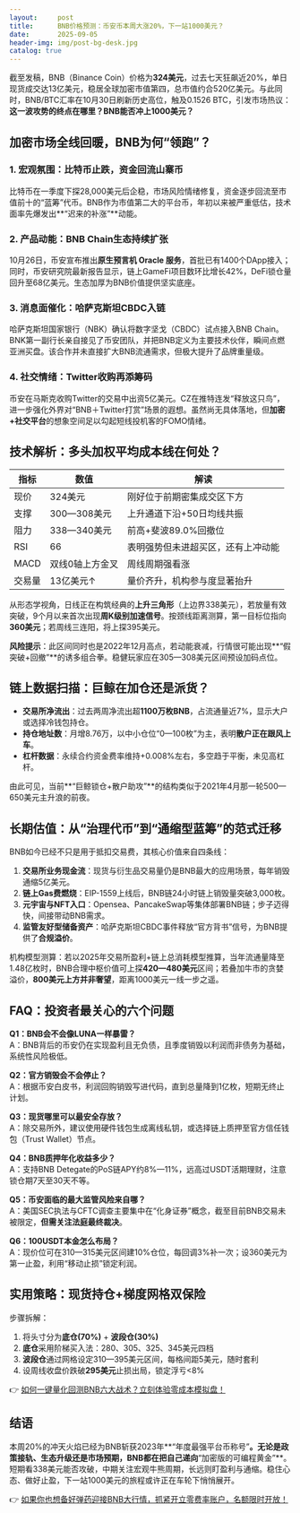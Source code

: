 ```yaml
---
layout:     post
title:      BNB价格预测：币安币本周大涨20%，下一站1000美元？
date:       2025-09-05
header-img: img/post-bg-desk.jpg
catalog: true
---
```


截至发稿，BNB（Binance Coin）价格为**324美元**，过去七天狂飙近20%，单日现货成交达13亿美元，稳居全球加密市值第四，总市值约合520亿美元。与此同时，BNB/BTC汇率在10月30日刷新历史高位，触及0.1526 BTC，引发市场热议：**这一波攻势的终点在哪里？BNB能否冲上1000美元？**

## 加密市场全线回暖，BNB为何“领跑”？

### 1. 宏观氛围：比特币止跌，资金回流山寨币
比特币在一季度下探28,000美元后企稳，市场风险情绪修复，资金逐步回流至市值前十的“蓝筹”代币。BNB作为市值第二大的平台币，年初以来被严重低估，技术面率先爆发出**“迟来的补涨”**动能。

### 2. 产品动能：BNB Chain生态持续扩张
10月26日，币安宣布推出**原生预言机 Oracle 服务**，首批已有1400个DApp接入；同时，币安研究院最新报告显示，链上GameFi项目数环比增长42%，DeFi锁仓量回升至68亿美元。生态加厚为BNB价值提供坚实底座。

### 3. 消息面催化：哈萨克斯坦CBDC入链
哈萨克斯坦国家银行（NBK）确认将数字坚戈（CBDC）试点接入BNB Chain。 BNK第一副行长亲自接见了币安团队，并把BNB定义为主要技术伙伴，瞬间点燃亚洲买盘。该合作并未直接扩大BNB流通需求，但极大提升了品牌重量级。

### 4. 社交情绪：Twitter收购再添筹码
币安在马斯克收购Twitter的交易中出资5亿美元。CZ在推特连发“释放这只鸟”，进一步强化外界对“BNB＋Twitter打赏”场景的遐想。虽然尚无具体落地，但**加密+社交平台**的想象空间足以勾起短线投机客的FOMO情绪。

## 技术解析：多头加权平均成本线在何处？

| 指标 | 数值 | 解读
|---|---|---
| 现价 | 324美元 | 刚好位于前期密集成交区下方
| 支撑 | 300—308美元 | 上升通道下沿+50日均线共振
| 阻力 | 338—340美元 | 前高+斐波89.0%回撤位
| RSI | 66 | 表明强势但未进超买区，还有上冲动能
| MACD | 双线0轴上方金叉 | 周线周期强看涨
| 交易量 | 13亿美元↑ | 量价齐升，机构参与度显著抬升

从形态学视角，日线正在构筑经典的**上升三角形**（上边界338美元），若放量有效突破，9个月以来首次出现**周K级别加速信号**。按颈线距离测算，第一目标位指向**360美元**；若周线三连阳，将上探395美元。

**风险提示**：此区间同时也是2022年12月高点，若动能衰减，行情很可能出现**“假突破+回撤”**的诱多组合拳。稳健玩家应在305—308美元区间预设加码点位。

## 链上数据扫描：巨鲸在加仓还是派货？

- **交易所净流出**：过去两周净流出超**1100万枚BNB**，占流通量近7%，显示大户或选择冷钱包持仓。
- **持仓地址数**：月增8.76万，以中小仓位“0—100枚”为主，表明**散户正在跟风上车**。
- **杠杆数据**：永续合约资金费率维持+0.008%左右，多空趋于平衡，未见高杠杆。

由此可见，当前**“巨鲸锁仓+散户助攻”**的结构类似于2021年4月那一轮500—650美元主升浪的前夜。

## 长期估值：从“治理代币”到“通缩型蓝筹”的范式迁移

BNB如今已经不只是用于抵扣交易费，其核心价值来自四条线：

1. **交易所业务现金流**：现货与衍生品交易量仍是BNB最大的应用场景，每年销毁通缩5亿美元。
2. **链上Gas费燃烧**：EIP-1559上线后，BNB链24小时链上销毁量突破3,000枚。
3. **元宇宙与NFT入口**：Opensea、PancakeSwap等集体部署BNB链；步子迈得快，间接带动BNB需求。
4. **监管友好型储备资产**：哈萨克斯坦CBDC事件释放“官方背书”信号，为BNB提供了**合规溢价**。

机构模型测算：若以2025年交易所盈利+链上总消耗模型推算，当年流通量降至1.48亿枚时，BNB合理中枢价值可上探**420—480美元**区间；若叠加牛市的贪婪溢价，**800美元上方并非奢望**，距离1000美元一线一步之遥。

## FAQ：投资者最关心的六个问题

**Q1：BNB会不会像LUNA一样暴雷？**  
A：BNB背后的币安仍在实现盈利且无负债，且季度销毁以利润而非债务为基础，系统性风险极低。

**Q2：官方销毁会不会停止？**  
A：根据币安白皮书，利润回购销毁写进代码，直到总量降到1亿枚，短期无终止计划。

**Q3：现货哪里可以最安全存放？**  
A：除交易所外，建议使用硬件钱包生成离线私钥，或选择链上质押至官方信任钱包（Trust Wallet）节点。

**Q4：BNB质押年化收益多少？**  
A：支持BNB Detegate的PoS链APY约8%—11%，远高过USDT活期理财，注意锁仓期7天至30天不等。

**Q5：币安面临的最大监管风险来自哪？**  
A：美国SEC执法与CFTC调查主要集中在“化身证券”概念，截至目前BNB交易未被限定，**但需关注法庭最终裁决**。

**Q6：100USDT本金怎么布局？**  
A：现价位可在310—315美元区间建10%仓位，每回调3%补一次；设360美元为第一止盈，利用“移动止损”锁定利润。

## 实用策略：现货持仓+梯度网格双保险

步骤拆解：
1. 将头寸分为**底仓(70%)** + **波段仓(30%)**
2. **底仓**采用阶梯买入法：280、305、325、345美元四档
3. **波段仓**通过网格设定310—395美元区间，每格间距5美元，随时套利
4. 设周线收盘价跌破**295美元**止损出局，锁定浮亏<8%

👉 [如何一键量化回测BNB六大战术？立刻体验零成本模拟盘！](https://okxdog.com/)

## 结语

本周20%的冲天火焰已经为BNB斩获2023年**“年度最强平台币称号”**。无论是政策接轨、生态升级还是市场预期，BNB都在把自己递向**“加密版的可编程黄金”**。短期看338美元能否攻破，中期关注宏观牛熊周期，长远则盯盈利与通缩。稳住心态、做好止盈，下一站1000美元的旅程或许正在车轮下悄悄展开。

👉 [如果你也想备好弹药迎接BNB大行情，抓紧开立零费率账户，名额限时开放！](https://okxdog.com/)